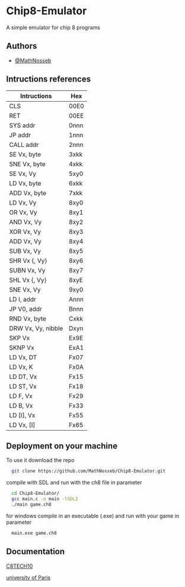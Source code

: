 # Chip8-Emulator
A simple emulator for chip 8 programs

## Authors

- [@MathNosseb](https://github.com/MathNosseb)

## Intructions references

| Intructions             | Hex                                                               | 
| - | - | 
| CLS | 00E0 | 
| RET | 00EE | 
| SYS addr | 0nnn | 
| JP addr | 1nnn | 
| CALL addr | 2nnn | 
| SE Vx, byte | 3xkk | 
| SNE Vx, byte | 4xkk | 
| SE Vx, Vy | 5xy0 | 
| LD Vx, byte | 6xkk | 
| ADD Vx, byte | 7xkk | 
| LD Vx, Vy | 8xy0 | 
| OR Vx, Vy | 8xy1 | 
| AND Vx, Vy | 8xy2 | 
| XOR Vx, Vy | 8xy3 | 
| ADD Vx, Vy | 8xy4 | 
| SUB Vx, Vy | 8xy5 | 
| SHR Vx {, Vy} | 8xy6 | 
| SUBN Vx, Vy | 8xy7 | 
| SHL Vx {, Vy} | 8xyE |
| SNE Vx, Vy | 9xy0 |
| LD I, addr | Annn |
| JP V0, addr | Bnnn |
| RND Vx, byte | Cxkk |
| DRW Vx, Vy, nibble | Dxyn |
| SKP Vx | Ex9E |
| SKNP Vx | ExA1 |
| LD Vx, DT | Fx07 |
| LD Vx, K | Fx0A |
| LD DT, Vx | Fx15 |
| LD ST, Vx | Fx18 |
| LD F, Vx | Fx29 |
| LD B, Vx | Fx33 |
| LD [I], Vx | Fx55 |
| LD Vx, [I] | Fx65 |

 
## Deployment on your machine

To use it download the repo

```bash
  git clone https://github.com/MathNosseb/Chip8-Emulator.git
```
compile with SDL and run with the ch8 file in parameter

```bash
  cd Chip8-Emulator/
  gcc main.c -o main -lSDL2
  ./main game.ch8
```
for windows compile in an executable (.exe) and run with your game in parameter
```bash
  main.exe game.ch8
```
## Documentation

[C8TECH10](http://devernay.free.fr/hacks/chip8/C8TECH10.HTM)

[university of Paris](https://sysblog.informatique.univ-paris-diderot.fr/2024/05/07/premier-pas-dans-lemulation-chip8-en-c/)
